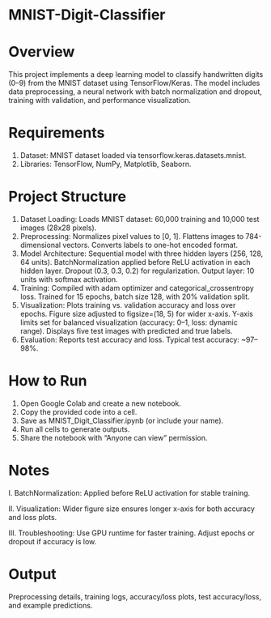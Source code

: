 # MNIST-Digit-Classifier

# Overview
This project implements a deep learning model to classify handwritten digits (0–9) from the MNIST dataset using TensorFlow/Keras. The model includes data preprocessing, a neural network with batch normalization and dropout, training with validation, and performance visualization.

# Requirements
1. Dataset: MNIST dataset loaded via tensorflow.keras.datasets.mnist.
2. Libraries: TensorFlow, NumPy, Matplotlib, Seaborn.

# Project Structure
1. Dataset Loading:
Loads MNIST dataset: 60,000 training and 10,000 test images (28x28 pixels).
2. Preprocessing:
Normalizes pixel values to [0, 1].
Flattens images to 784-dimensional vectors.
Converts labels to one-hot encoded format.
3. Model Architecture:
Sequential model with three hidden layers (256, 128, 64 units).
BatchNormalization applied before ReLU activation in each hidden layer.
Dropout (0.3, 0.3, 0.2) for regularization.
Output layer: 10 units with softmax activation.
4. Training:
Compiled with adam optimizer and categorical_crossentropy loss.
Trained for 15 epochs, batch size 128, with 20% validation split.
5. Visualization:
Plots training vs. validation accuracy and loss over epochs.
Figure size adjusted to figsize=(18, 5) for wider x-axis.
Y-axis limits set for balanced visualization (accuracy: 0–1, loss: dynamic range).
Displays five test images with predicted and true labels.
6. Evaluation:
Reports test accuracy and loss.
Typical test accuracy: ~97–98%.


# How to Run
1. Open Google Colab and create a new notebook.
2. Copy the provided code into a cell.
3. Save as MNIST_Digit_Classifier.ipynb (or include your name).
4. Run all cells to generate outputs.
5. Share the notebook with “Anyone can view” permission.

# Notes
I. BatchNormalization: Applied before ReLU activation for stable training.

II. Visualization: Wider figure size ensures longer x-axis for both accuracy and loss plots.

III. Troubleshooting: Use GPU runtime for faster training. Adjust epochs or dropout if accuracy is low.

# Output
  Preprocessing details, training logs, accuracy/loss plots, test accuracy/loss, and example predictions.
